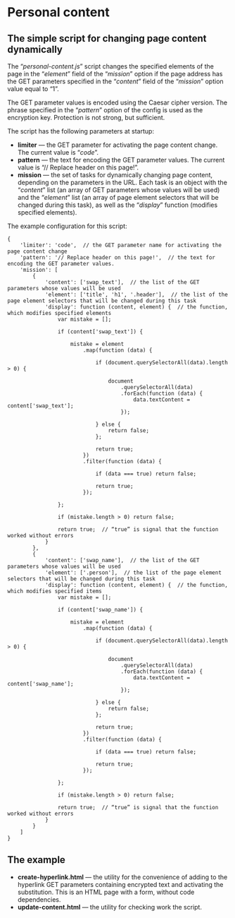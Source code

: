 # Personal content

## The simple script for changing page content dynamically
The “_personal-content.js_” script changes the specified elements of the page in the “_element_” field of the “_mission_” option if the page address has the GET parameters specified in the “_content_” field of the “_mission_” option value equal to “1”.

The GET parameter values is encoded using the Caesar cipher version. The phrase specified in the “_pattern_” option of the config is used as the encryption key. Protection is not strong, but sufficient.

The script has the following parameters at startup:
+ __limiter__ — the GET parameter for activating the page content change. The current value is “_code_”.
+ __pattern__ — the text for encoding the GET parameter values. The current value is “// Replace header on this page!”.
+ __mission__ — the set of tasks for dynamically changing page content, depending on the parameters in the URL. Each task is an object with the “_content_” list (an array of GET parameters whose values ​​will be used) and the “_element_” list (an array of page element selectors that will be changed during this task), as well as the “_display_” function (modifies specified elements).

The example configuration for this script:

    {
        'limiter': 'code',  // the GET parameter name for activating the page content change
        'pattern': '// Replace header on this page!',  // the text for encoding the GET parameter values.
        'mission': [
            {
                'content': ['swap_text'],  // the list of the GET parameters whose values ​​will be used
                'element': ['title', 'h1', '.header'],  // the list of the page element selectors that will be changed during this task
                'display': function (content, element) {  // the function, which modifies specified elements
                    var mistake = [];

                    if (content['swap_text']) {

                        mistake = element
                            .map(function (data) {

                                if (document.querySelectorAll(data).length > 0) {

                                    document
                                        .querySelectorAll(data)
                                        .forEach(function (data) {
                                            data.textContent = content['swap_text'];
                                        });

                                } else {
                                    return false;
                                };

                                return true;
                            })
                            .filter(function (data) {

                                if (data === true) return false;

                                return true;
                            });

                    };

                    if (mistake.length > 0) return false;

                    return true;  // “true” is signal that the function worked without errors
                }
            },
            {
                'content': ['swap_name'],  // the list of the GET parameters whose values ​​will be used
                'element': ['.person'],  // the list of the page element selectors that will be changed during this task
                'display': function (content, element) {  // the function, which modifies specified items
                    var mistake = [];

                    if (content['swap_name']) {

                        mistake = element
                            .map(function (data) {

                                if (document.querySelectorAll(data).length > 0) {

                                    document
                                        .querySelectorAll(data)
                                        .forEach(function (data) {
                                            data.textContent = content['swap_name'];
                                        });

                                } else {
                                    return false;
                                };

                                return true;
                            })
                            .filter(function (data) {

                                if (data === true) return false;

                                return true;
                            });

                    };

                    if (mistake.length > 0) return false;

                    return true;  // “true” is signal that the function worked without errors
                }
            }
        ]
    }

## The example
+ __create-hyperlink.html__ — the utility for the convenience of adding to the hyperlink GET parameters containing encrypted text and activating the substitution. This is an HTML page with a form, without code dependencies.
+ __update-content.html__ — the utility for checking work the script.
